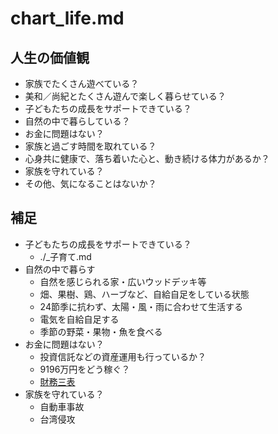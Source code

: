 # chart_life.md
## 人生の価値観
- 家族でたくさん遊べている？
- 美和／尚紀とたくさん遊んで楽しく暮らせている？
- 子どもたちの成長をサポートできている？
- 自然の中で暮らしている？
- お金に問題はない？
- 家族と過ごす時間を取れている？
- 心身共に健康で、落ち着いた心と、動き続ける体力があるか？
- 家族を守れている？
- その他、気になることはないか？

## 補足
- 子どもたちの成長をサポートできている？
  - ./_子育て.md
- 自然の中で暮らす
  - 自然を感じられる家・広いウッドデッキ等
  - 畑、果樹、鶏、ハーブなど、自給自足をしている状態
  - 24節季に抗わず、太陽・風・雨に合わせて生活する
  - 電気を自給自足する
  - 季節の野菜・果物・魚を食べる
- お金に問題はない？
  - 投資信託などの資産運用も行っているか？
  - 9196万円をどう稼ぐ？
  - [財務三表](https://docs.google.com/spreadsheets/d/1YqbVZqh7URGv3TO35qIphsT6qz2sUrPIRw5vEva0BmI/)
- 家族を守れている？
  - 自動車事故
  - 台湾侵攻
